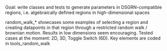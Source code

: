 Goal: write classes and tests to generate parameters in DSGRN-compatible regions, i.e. algebraically defined regions in high-dimensional spaces

random_walk_* showcases some examples of selecting a region and creating datapoints in that region through a restricted 
random walk / brownian motion. Results in low dimensions seem encouraging. Tested cases at the moment: 2D, 3D, Toggle Switch (6D).
Key elements are coded in tools_random_walk

